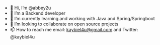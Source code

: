 - 👋 Hi, I’m @abbey2u
- 👀 I’m a Backend developer
- 🌱 I’m currently learning and working with Java and Spring/Springboot
- 💞️ I’m looking to collaborate on open source projects
- 📫 How to reach me email: kaybiel4u@gmail.com and Twitter: @kaybiel4u

<!---
abbey2u/abbey2u is a ✨ special ✨ repository because its `README.md` (this file) appears on your GitHub profile.
You can click the Preview link to take a look at your changes.
--->

